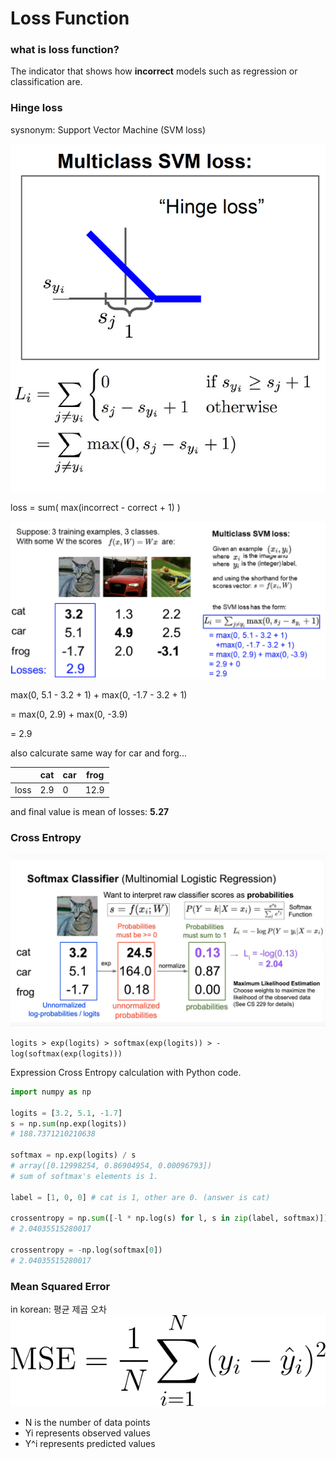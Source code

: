 # Loss Function

### what is loss function?
The indicator that shows how **incorrect** models such as regression or classification are.

### Hinge loss
sysnonym: Support Vector Machine (SVM loss)

![](res/svm_loss.png)

loss = sum( max(incorrect - correct + 1) )

![](res/svm_calcu.png)

max(0, 5.1 - 3.2 + 1) + max(0, -1.7 - 3.2 + 1)

= max(0, 2.9) + max(0, -3.9)

= 2.9

also calcurate same way for car and forg...

||cat|car|frog|
|-|-|-|-|
|loss|2.9|0|12.9|

and final value is mean of losses: **5.27**

### Cross Entropy
![](res/cross_entropy.png)

```logits > exp(logits) > softmax(exp(logits)) > -log(softmax(exp(logits)))```

Expression Cross Entropy calculation with Python code.

```python
import numpy as np

logits = [3.2, 5.1, -1.7]
s = np.sum(np.exp(logits))
# 188.7371210210638

softmax = np.exp(logits) / s
# array([0.12998254, 0.86904954, 0.00096793])
# sum of softmax's elements is 1.

label = [1, 0, 0] # cat is 1, other are 0. (answer is cat)

crossentropy = np.sum([-l * np.log(s) for l, s in zip(label, softmax)])
# 2.04035515280017

crossentropy = -np.log(softmax[0])
# 2.04035515280017
``` 

### Mean Squared Error
in korean: 평균 제곱 오차
![](res/mse.png)

* N is the number of data points
* Yi represents observed values
* Y^i represents predicted values